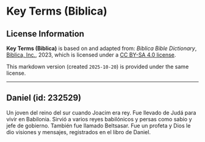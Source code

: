 # Key Terms (Biblica)

## License Information

**Key Terms (Biblica)** is based on and adapted from: _Biblica Bible Dictionary_, [Biblica, Inc.](https://www.biblica.com/), 2023, which is licensed under a [CC BY-SA 4.0 license](https://creativecommons.org/licenses/by-sa/4.0/legalcode.en).

This markdown version (created `2025-10-20`) is provided under the same license.



--------------------------------

## Daniel (id: 232529)

Un joven del reino del sur cuando Joacim era rey. Fue llevado de Judá para vivir en Babilonia. Sirvió a varios reyes babilónicos y persas como sabio y jefe de gobierno. También fue llamado Beltsasar. Fue un profeta y Dios le dio visiones y mensajes, registrados en el libro de Daniel.


